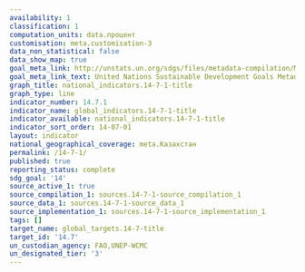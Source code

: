 ```yaml
---
availability: 1
classification: 1
computation_units: data.процент
customisation: meta.customisation-3
data_non_statistical: false
data_show_map: true
goal_meta_link: http://unstats.un.org/sdgs/files/metadata-compilation/Metadata-Goal-14.pdf
goal_meta_link_text: United Nations Sustainable Development Goals Metadata (pdf 288kB)
graph_title: national_indicators.14-7-1-title
graph_type: line
indicator_number: 14.7.1
indicator_name: global_indicators.14-7-1-title
indicator_available: national_indicators.14-7-1-title
indicator_sort_order: 14-07-01
layout: indicator
national_geographical_coverage: meta.Казахстан
permalink: /14-7-1/
published: true
reporting_status: complete
sdg_goal: '14'
source_active_1: true
source_compilation_1: sources.14-7-1-source_compilation_1
source_data_1: sources.14-7-1-source_data_1
source_implementation_1: sources.14-7-1-source_implementation_1
tags: []
target_name: global_targets.14-7-title
target_id: '14.7'
un_custodian_agency: FAO,UNEP-WCMC
un_designated_tier: '3'
---
```

